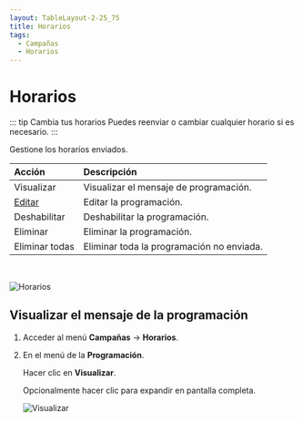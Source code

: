 ```yaml
---
layout: TableLayout-2-25_75
title: Horarios
tags:
  - Campañas
  - Horarios
---
```

# Horarios

::: tip Cambia tus horarios
Puedes reenviar o cambiar cualquier horario si es necesario.
:::

Gestione los horarios enviados.

| Acción | Descripción |
| :--- | :--- |
| Visualizar | Visualizar el mensaje de programación. |
| [Editar](edit_schedule) | Editar la programación. |
| Deshabilitar | Deshabilitar la programación. |
| Eliminar | Eliminar la programación. |
| Eliminar todas | Eliminar toda la programación no enviada. |
<br>

   ![Horarios](https://cdn.phishx.io/phishx-docs/images/phishx_campaigns_schedules_02.webp)

## Visualizar el mensaje de la programación

1. Acceder al menú **Campañas** -> **Horarios**.

2. En el menú de la **Programación**.

   Hacer clic en **Visualizar**.

   Opcionalmente hacer clic para expandir en pantalla completa.

   ![Visualizar](https://cdn.phishx.io/phishx-docs/images/phishx_campaigns_schedules_03.webp)
